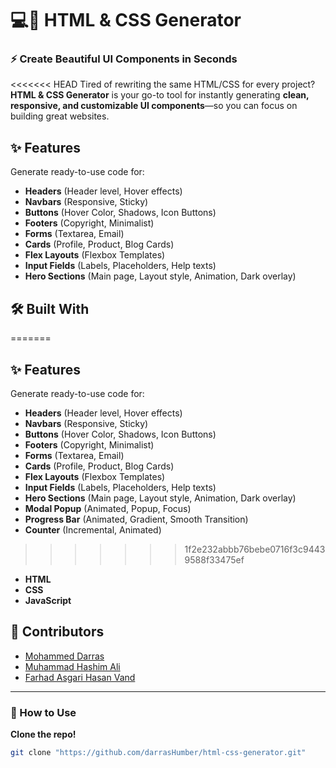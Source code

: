 # 💻🎨 HTML & CSS Generator

### ⚡ Create Beautiful UI Components in Seconds

<<<<<<< HEAD
Tired of rewriting the same HTML/CSS for every project? **HTML & CSS Generator** is your go-to tool for instantly generating **clean, responsive, and customizable UI components**—so you can focus on building great websites.

## ✨ Features

Generate ready-to-use code for:

- **Headers** (Header level, Hover effects)
- **Navbars** (Responsive, Sticky)
- **Buttons** (Hover Color, Shadows, Icon Buttons)
- **Footers** (Copyright, Minimalist)
- **Forms** (Textarea, Email)
- **Cards** (Profile, Product, Blog Cards)
- **Flex Layouts** (Flexbox Templates)
- **Input Fields** (Labels, Placeholders, Help texts)
- **Hero Sections** (Main page, Layout style, Animation, Dark overlay)

## 🛠️ Built With
=======
## ✨ Features  
Generate ready-to-use code for:  
- **Headers** (Header level, Hover effects)  
- **Navbars** (Responsive, Sticky)  
- **Buttons** (Hover Color, Shadows, Icon Buttons)  
- **Footers** (Copyright, Minimalist)  
- **Forms** (Textarea, Email)  
- **Cards** (Profile, Product, Blog Cards)  
- **Flex Layouts** (Flexbox Templates)  
- **Input Fields** (Labels, Placeholders, Help texts)  
- **Hero Sections** (Main page, Layout style, Animation, Dark overlay)
- **Modal Popup** (Animated, Popup, Focus)
- **Progress Bar** (Animated, Gradient, Smooth Transition)
- **Counter** (Incremental, Animated)
>>>>>>> 1f2e232abbb76bebe0716f3c94439588f33475ef

- **HTML**
- **CSS**
- **JavaScript**

## 👥 Contributors

- [Mohammed Darras](https://github.com/darrasHumber)
- [Muhammad Hashim Ali](https://github.com/Hashim271)
- [Farhad Asgari Hasan Vand](https://github.com/f-vand)

---

### 🚀 How to Use

**Clone the repo!**

```bash
git clone "https://github.com/darrasHumber/html-css-generator.git"

```
